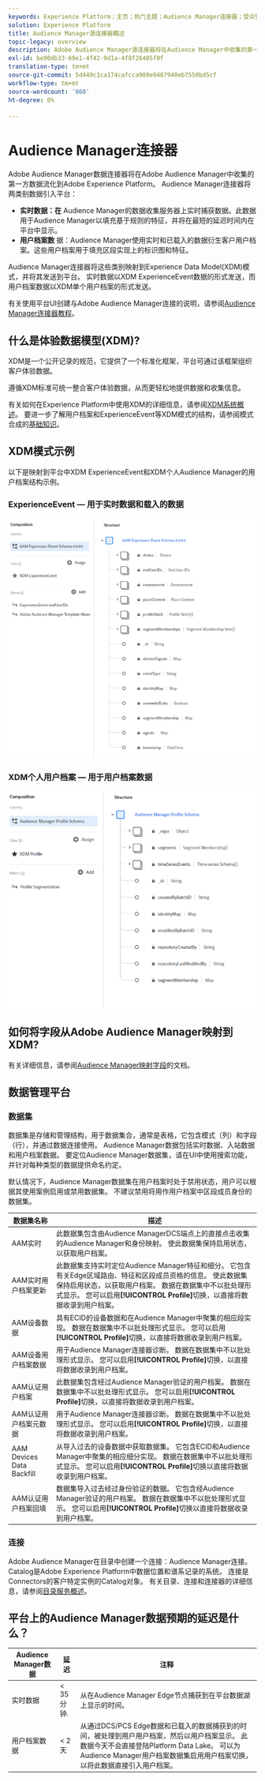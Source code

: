 ```yaml
---
keywords: Experience Platform；主页；热门主题；Audience Manager连接器；受众管理器；受众管理器
solution: Experience Platform
title: Audience Manager源连接器概述
topic-legacy: overview
description: Adobe Audience Manager源连接器将在Audience Manager中收集的第一方数据流化到Adobe Experience Platform。
exl-id: be90db33-69e1-4f42-9d1a-4f8f26405f0f
translation-type: tm+mt
source-git-commit: 5d449c1ca174cafcca988e9487940eb7550bd5cf
workflow-type: tm+mt
source-wordcount: '868'
ht-degree: 0%

---
```


# Audience Manager连接器

Adobe Audience Manager数据连接器将在Adobe Audience Manager中收集的第一方数据流化到Adobe Experience Platform。 Audience Manager连接器将两类别数据引入平台：

- **实时数据：在** Audience Manager的数据收集服务器上实时捕获数据。此数据用于Audience Manager以填充基于规则的特征，并将在最短的延迟时间内在平台中显示。
- **用户档案数** 据：Audience Manager使用实时和已载入的数据衍生客户用户档案。这些用户档案用于填充区段实现上的标识图和特征。

Audience Manager连接器将这些类别映射到Experience Data Model(XDM)模式，并将其发送到平台。 实时数据以XDM ExperienceEvent数据的形式发送，而用户档案数据以XDM单个用户档案的形式发送。

有关使用平台UI创建与Adobe Audience Manager连接的说明，请参阅[Audience Manager连接器教程](../../tutorials/ui/create/adobe-applications/audience-manager.md)。

## 什么是体验数据模型(XDM)?

XDM是一个公开记录的规范，它提供了一个标准化框架，平台可通过该框架组织客户体验数据。

遵循XDM标准可统一整合客户体验数据，从而更轻松地提供数据和收集信息。

有关如何在Experience Platform中使用XDM的详细信息，请参阅[XDM系统概述](../../../xdm/home.md)。 要进一步了解用户档案和ExperienceEvent等XDM模式的结构，请参阅模式合成的[基础知识](../../../xdm/schema/composition.md)。

## XDM模式示例

以下是映射到平台中XDM ExperienceEvent和XDM个人Audience Manager的用户档案结构示例。

### ExperienceEvent — 用于实时数据和载入的数据

![](images/aam-experience-events-for-dcs-and-onboarding-data.png)

### XDM个人用户档案 — 用于用户档案数据

![](images/aam-profile-xdm-for-profile-data.png)

## 如何将字段从Adobe Audience Manager映射到XDM?

有关详细信息，请参阅[Audience Manager映射字段](./mapping/audience-manager.md)的文档。

## 数据管理平台

### 数据集

数据集是存储和管理结构，用于数据集合，通常是表格，它包含模式（列）和字段（行），并通过数据连接使用。 Audience Manager数据包括实时数据、入站数据和用户档案数据。 要定位Audience Manager数据集，请在UI中使用搜索功能，并针对每种类型的数据提供命名约定。

默认情况下，Audience Manager数据集在用户档案时处于禁用状态，用户可以根据其使用案例启用或禁用数据集。 不建议禁用将用作用户档案中区段成员身份的数据集。

| 数据集名称 | 描述 |
| ------------ | ----------- |
| AAM实时 | 此数据集包含由Audience ManagerDCS端点上的直接点击收集的Audience Manager和身份映射。 使此数据集保持启用状态，以获取用户档案。 |
| AAM实时用户档案更新 | 此数据集支持实时定位Audience Manager特征和细分。 它包含有关Edge区域路由、特征和区段成员资格的信息。 使此数据集保持启用状态，以获取用户档案。 数据在数据集中不以批处理形式显示。 您可以启用&#x200B;**[!UICONTROL Profile]**&#x200B;切换，以直接将数据收录到用户档案。 |
| AAM设备数据 | 具有ECID的设备数据和在Audience Manager中聚集的相应段实现。 数据在数据集中不以批处理形式显示。 您可以启用&#x200B;**[!UICONTROL Profile]**&#x200B;切换，以直接将数据收录到用户档案。 |
| AAM设备用户档案数据 | 用于Audience Manager连接器诊断。 数据在数据集中不以批处理形式显示。 您可以启用&#x200B;**[!UICONTROL Profile]**&#x200B;切换，以直接将数据收录到用户档案。 |
| AAM认证用户档案 | 此数据集包含经过Audience Manager验证的用户档案。 数据在数据集中不以批处理形式显示。 您可以启用&#x200B;**[!UICONTROL Profile]**&#x200B;切换，以直接将数据收录到用户档案。 |
| AAM认证用户档案元数据 | 用于Audience Manager连接器诊断。 数据在数据集中不以批处理形式显示。 您可以启用&#x200B;**[!UICONTROL Profile]**&#x200B;切换，以直接将数据收录到用户档案。 |
| AAM Devices Data Backfill | 从导入过去的设备数据中获取数据集。 它包含ECID和Audience Manager中聚集的相应细分实现。 数据在数据集中不以批处理形式显示。 您可以启用&#x200B;**[!UICONTROL Profile]**&#x200B;切换以直接将数据收录到用户档案。 |
| AAM认证用户档案回填 | 数据集导入过去经过身份验证的数据。 它包含经Audience Manager验证的用户档案。 数据在数据集中不以批处理形式显示。 您可以启用&#x200B;**[!UICONTROL Profile]**&#x200B;切换以直接将数据收录到用户档案。 |

### 连接

Adobe Audience Manager在目录中创建一个连接：Audience Manager连接。 Catalog是Adobe Experience Platform中数据位置和谱系记录的系统。 连接是Connectors的客户特定实例的Catalog对象。 有关目录、连接和连接器的详细信息，请参阅[目录服务概述](../../../catalog/home.md)。

## 平台上的Audience Manager数据预期的延迟是什么？

| Audience Manager数据 | 延迟 | 注释 |
| --- | --- | --- |
| 实时数据 | &lt; 35 分钟. | 从在Audience Manager Edge节点捕获到在平台数据湖上显示的时间。 |
| 用户档案数据 | &lt; 2 天 | 从通过DCS/PCS Edge数据和已载入的数据捕获到的时间，被处理到用户用户档案，然后以用户档案显示。 此数据今天不会直接登陆Platform Data Lake。 可以为Audience Manager用户档案数据集启用用户档案切换，以将此数据直接引入用户档案。 |
